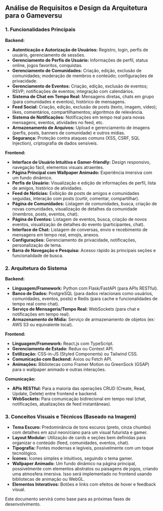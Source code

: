 

## Análise de Requisitos e Design da Arquitetura para o Gameversu

### 1. Funcionalidades Principais

**Backend:**
- **Autenticação e Autorização de Usuários:** Registro, login, perfis de usuário, gerenciamento de sessões.
- **Gerenciamento de Perfis de Usuário:** Informações de perfil, status online, jogos favoritos, conquistas.
- **Gerenciamento de Comunidades:** Criação, edição, exclusão de comunidades; moderação de membros e conteúdo; configurações de privacidade.
- **Gerenciamento de Eventos:** Criação, edição, exclusão de eventos; RSVP; notificações de eventos; integração com calendários.
- **Sistema de Chat em Tempo Real:** Mensagens diretas, chats em grupo (para comunidades e eventos), histórico de mensagens.
- **Feed Social:** Criação, edição, exclusão de posts (texto, imagem, vídeo); likes, comentários, compartilhamentos; algoritmos de relevância.
- **Sistema de Notificações:** Notificações em tempo real para novas mensagens, eventos, atividades no feed, etc.
- **Armazenamento de Arquivos:** Upload e gerenciamento de imagens (perfis, posts, banners de comunidade) e outros mídias.
- **Segurança:** Proteção contra ataques comuns (XSS, CSRF, SQL Injection), criptografia de dados sensíveis.

**Frontend:**
- **Interface de Usuário Intuitiva e Gamer-friendly:** Design responsivo, navegação fácil, elementos visuais atraentes.
- **Página Principal com Wallpaper Animado:** Experiência imersiva com um fundo dinâmico.
- **Perfis de Usuário:** Visualização e edição de informações de perfil, lista de amigos, histórico de atividades.
- **Feed de Notícias:** Exibição de posts de amigos e comunidades seguidas, interação com posts (curtir, comentar, compartilhar).
- **Página de Comunidades:** Listagem de comunidades, busca, criação de novas comunidades, visualização de detalhes da comunidade (membros, posts, eventos, chat).
- **Página de Eventos:** Listagem de eventos, busca, criação de novos eventos, visualização de detalhes do evento (participantes, chat).
- **Interface de Chat:** Listagem de conversas, envio e recebimento de mensagens em tempo real, emojis, anexos.
- **Configurações:** Gerenciamento de privacidade, notificações, personalização de tema.
- **Barra de Navegação e Pesquisa:** Acesso rápido às principais seções e funcionalidade de busca.

### 2. Arquitetura do Sistema

**Backend:**
- **Linguagem/Framework:** Python com Flask/FastAPI (para APIs RESTful).
- **Banco de Dados:** PostgreSQL (para dados relacionais como usuários, comunidades, eventos, posts) e Redis (para cache e funcionalidades de tempo real como chat).
- **Serviço de Mensageria/Tempo Real:** WebSockets (para chat e notificações em tempo real).
- **Armazenamento de Mídia:** Serviço de armazenamento de objetos (ex: AWS S3 ou equivalente local).

**Frontend:**
- **Linguagem/Framework:** React.js com TypeScript.
- **Gerenciamento de Estado:** Redux ou Context API.
- **Estilização:** CSS-in-JS (Styled Components) ou Tailwind CSS.
- **Comunicação com Backend:** Axios ou Fetch API.
- **Animações:** Bibliotecas como Framer Motion ou GreenSock (GSAP) para o wallpaper animado e outras interações.

**Comunicação:**
- **APIs RESTful:** Para a maioria das operações CRUD (Create, Read, Update, Delete) entre frontend e backend.
- **WebSockets:** Para comunicação bidirecional em tempo real (chat, notificações, atualizações de feed instantâneas).

### 3. Conceitos Visuais e Técnicos (Baseado na Imagem)

- **Tema Escuro:** Predominância de tons escuros (preto, cinza chumbo) com detalhes em azul neon/ciano para um visual futurista e gamer.
- **Layout Modular:** Utilização de cards e seções bem definidas para organizar o conteúdo (feed, comunidades, eventos, chat).
- **Tipografia:** Fontes modernas e legíveis, possivelmente com um toque tecnológico.
- **Ícones:** Ícones simples e intuitivos, seguindo o tema gamer.
- **Wallpaper Animado:** Um fundo dinâmico na página principal, possivelmente com elementos abstratos ou paisagens de jogos, criando uma atmosfera imersiva. Isso será implementado no frontend usando bibliotecas de animação ou WebGL.
- **Elementos Interativos:** Botões e links com efeitos de hover e feedback visual.

Este documento servirá como base para as próximas fases de desenvolvimento.

